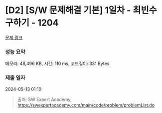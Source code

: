 # [D2] [S/W 문제해결 기본] 1일차 - 최빈수 구하기 - 1204 

[문제 링크](https://swexpertacademy.com/main/code/problem/problemDetail.do?contestProbId=AV13zo1KAAACFAYh) 

### 성능 요약

메모리: 48,496 KB, 시간: 110 ms, 코드길이: 331 Bytes

### 제출 일자

2024-05-13 01:10



> 출처: SW Expert Academy, https://swexpertacademy.com/main/code/problem/problemList.do